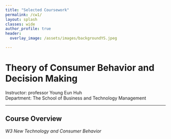 ```yaml
---  
title: "Selected Coursework"
permalink: /cw1/
layout: splash
classes: wide
author_profile: true
header:
  overlay_image: /assets/images/backgroundYS.jpeg

---
```

# Theory of Consumer Behavior and Decision Making
Instructor: professor Young Eun Huh <br>
Department: The School of Business and Technology Management

---
## Course Overview
*W3 New Technology and Consumer Behavior*

